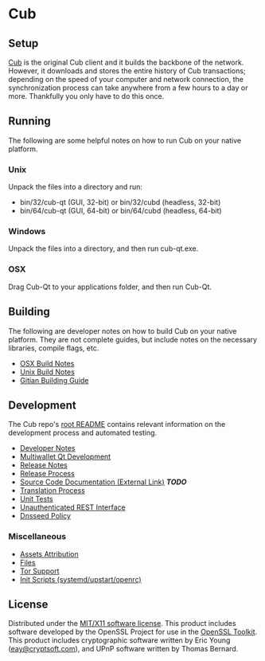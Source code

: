 Cub
=====================

Setup
---------------------
[Cub](http://test.cash/) is the original Cub client and it builds the backbone of the network. However, it downloads and stores the entire history of Cub transactions; depending on the speed of your computer and network connection, the synchronization process can take anywhere from a few hours to a day or more. Thankfully you only have to do this once.

Running
---------------------
The following are some helpful notes on how to run Cub on your native platform.

### Unix

Unpack the files into a directory and run:

- bin/32/cub-qt (GUI, 32-bit) or bin/32/cubd (headless, 32-bit)
- bin/64/cub-qt (GUI, 64-bit) or bin/64/cubd (headless, 64-bit)

### Windows

Unpack the files into a directory, and then run cub-qt.exe.

### OSX

Drag Cub-Qt to your applications folder, and then run Cub-Qt.

Building
---------------------
The following are developer notes on how to build Cub on your native platform. They are not complete guides, but include notes on the necessary libraries, compile flags, etc.

- [OSX Build Notes](build-osx.md)
- [Unix Build Notes](build-unix.md)
- [Gitian Building Guide](gitian-building.md)

Development
---------------------
The Cub repo's [root README](https://github.com/testtest/cub/blob/master/README.md) contains relevant information on the development process and automated testing.

- [Developer Notes](developer-notes.md)
- [Multiwallet Qt Development](multiwallet-qt.md)
- [Release Notes](release-notes.md)
- [Release Process](release-process.md)
- [Source Code Documentation (External Link)](https://dev.visucore.com/bitcoin/doxygen/) ***TODO***
- [Translation Process](translation_process.md)
- [Unit Tests](unit-tests.md)
- [Unauthenticated REST Interface](REST-interface.md)
- [Dnsseed Policy](dnsseed-policy.md)

### Miscellaneous
- [Assets Attribution](assets-attribution.md)
- [Files](files.md)
- [Tor Support](tor.md)
- [Init Scripts (systemd/upstart/openrc)](init.md)

License
---------------------
Distributed under the [MIT/X11 software license](http://www.opensource.org/licenses/mit-license.php).
This product includes software developed by the OpenSSL Project for use in the [OpenSSL Toolkit](https://www.openssl.org/). This product includes
cryptographic software written by Eric Young ([eay@cryptsoft.com](mailto:eay@cryptsoft.com)), and UPnP software written by Thomas Bernard.
